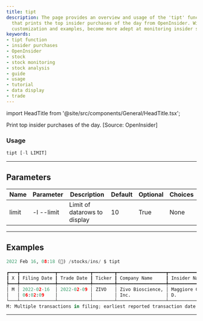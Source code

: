 ```yaml
---
title: tipt
description: The page provides an overview and usage of the 'tipt' function, a tool
  that prints the top insider purchases of the day from OpenInsider. With parameter
  customization and examples, become more adept at monitoring insider stock purchases.
keywords:
- tipt function
- insider purchases
- OpenInsider
- stock
- stock monitoring
- stock analysis
- guide
- usage
- tutorial
- data display
- trade
---
```


import HeadTitle from '@site/src/components/General/HeadTitle.tsx';

<HeadTitle title="stocks /ins/tipt - Reference | OpenBB Terminal Docs" />

Print top insider purchases of the day. [Source: OpenInsider]

### Usage

```python wordwrap
tipt [-l LIMIT]
```

---

## Parameters

| Name | Parameter | Description | Default | Optional | Choices |
| ---- | --------- | ----------- | ------- | -------- | ------- |
| limit | -l  --limit | Limit of datarows to display | 10 | True | None |


---

## Examples

```python
2022 Feb 16, 08:18 (🦋) /stocks/ins/ $ tipt
                                                                          Insider Data
┏━━━┳━━━━━━━━━━━━━┳━━━━━━━━━━━━┳━━━━━━━━┳━━━━━━━━━━━━━━━━━━┳━━━━━━━━━━━━━━━━━━━━━━┳━━━━━━━━━━┳━━━━━━━━━━━━━━┳━━━━━━━┳━━━━━━━━━┳━━━━━━━━━┳━━━━━━━━━━┳━━━━━━━━━━━┓
┃ X ┃ Filing Date ┃ Trade Date ┃ Ticker ┃ Company Name     ┃ Insider Name         ┃ Title    ┃ Trade Type   ┃ Price ┃ Qty     ┃ Owned   ┃ Diff Own ┃ Value     ┃
┡━━━╇━━━━━━━━━━━━━╇━━━━━━━━━━━━╇━━━━━━━━╇━━━━━━━━━━━━━━━━━━╇━━━━━━━━━━━━━━━━━━━━━━╇━━━━━━━━━━╇━━━━━━━━━━━━━━╇━━━━━━━╇━━━━━━━━━╇━━━━━━━━━╇━━━━━━━━━━╇━━━━━━━━━━━┩
│ M │ 2022-02-16  │ 2022-02-09 │ ZIVO   │ Zivo Bioscience, │ Maggiore Christopher │ Dir, 10% │ P - Purchase │ $3.72 │ +91,334 │ 803,105 │ +13%     │ +$340,098 │
│   │ 06:02:09    │            │        │ Inc.             │ D.                   │          │              │       │         │         │          │           │
└───┴─────────────┴────────────┴────────┴──────────────────┴──────────────────────┴──────────┴──────────────┴───────┴─────────┴─────────┴──────────┴───────────┘
M: Multiple transactions in filing; earliest reported transaction date & weighted average transaction price
```
---
